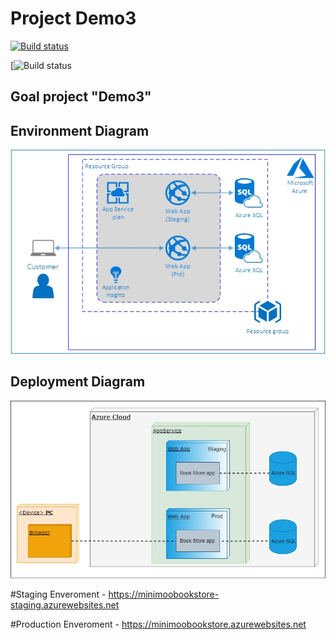 # Project Demo3

[![Build status](https://dev.azure.com/DP157DevOps/Team1DP157Demo3/_apis/build/status/Demo3%20-%20Pipeline%20CI)](https://dev.azure.com/DP157DevOps/Team1DP157Demo3/_build/latest?definitionId=15)

[![Build status](https://vsrm.dev.azure.com/DP157DevOps/_apis/public/Release/badge/52752702-e31c-4a1b-9602-855eab975bfd/4/7)



## Goal project "Demo3" 


## Environment Diagram
![image](https://github.com/vitalidn/DP157.Team1.Demo3/blob/master/images/01.jpg)

## Deployment Diagram
![image](https://github.com/vitalidn/DP157.Team1.Demo3/blob/master/images/02.jpg)


#Staging Enveroment - https://minimoobookstore-staging.azurewebsites.net


#Production Enveroment - https://minimoobookstore.azurewebsites.net

